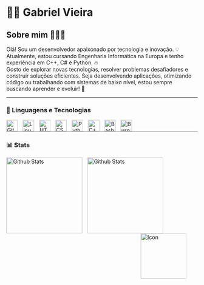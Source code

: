 # 🏄‍♂️ Gabriel Vieira

## Sobre mim 👨‍💻🚀

Olá! Sou um desenvolvedor apaixonado por tecnologia e inovação. 💡 Atualmente, estou cursando Engenharia Informática na Europa e tenho experiência em C++, C# e Python. 🔥  
Gosto de explorar novas tecnologias, resolver problemas desafiadores e construir soluções eficientes. Seja desenvolvendo aplicações, otimizando código ou trabalhando com sistemas de baixo nível, estou sempre buscando aprender e evoluir! 🎯  

---

### 🧰 Linguagens e Tecnologias

<img align="left" alt="Git" width="30px" style="padding-right:10px;" src="https://cdn.jsdelivr.net/gh/devicons/devicon/icons/git/git-original.svg" />
<img align="left" alt="Linux" width="30px" style="padding-right:10px;" src="https://cdn.jsdelivr.net/gh/devicons/devicon/icons/linux/linux-original.svg" />
<img align="left" alt="HTML" width="30px" style="padding-right:10px;" src="https://cdn.jsdelivr.net/gh/devicons/devicon/icons/html5/html5-plain.svg" />
<img align="left" alt="CSS" width="30px" style="padding-right:10px;" src="https://cdn.jsdelivr.net/gh/devicons/devicon/icons/css3/css3-plain.svg" />
<img align="left" alt="Python" width="30px" style="padding-right:10px;" src="https://cdn.jsdelivr.net/gh/devicons/devicon/icons/python/python-plain.svg" />
<img align="left" alt="C++" width="30px" style="padding-right:10px;" src="https://cdn.worldvectorlogo.com/logos/c.svg" />
<img align="left" alt="Bash" width="30px" style="padding-right:10px;" src="https://www.svgrepo.com/show/353478/bash-icon.svg" />
<img align="left" alt="Burp Suite" width="30px" style="padding-right:10px;" src="https://image.spreadshirtmedia.com/image-server/v1/compositions/T1459A842PA3861PT28D1048988355W10000H10000/views/1,width=650,height=650,appearanceId=842,backgroundColor=ffffff/burp-suite-icon.jpg" />
<br />

---

### 📊 Stats

<p>
    <img 
        align="left"
        alt="Github Stats"
        height="200"
        style="padding-right: 10px;"
        src="https://github-readme-stats.vercel.app/api?username=GabrielVieiraHen&show_icons=true&theme=tokyonight&include_all_commits=true&locale=pt-br"
    />
    
<img 
        align="left"
        alt="Github Stats"
        height="200"
        src="https://github-readme-stats.vercel.app/api/top-langs/?username=GabrielVieiraHen&theme=tokyonight&layout=compact&custom_title=Tecnologias&langs_count=9"
    />
</p>







<img align="right" alt="Icon" width="120px" style="padding-right:30px;" src="https://cdn.picrew.me/shareImg/org/202503/35494_w8PaHhGv.png" />


